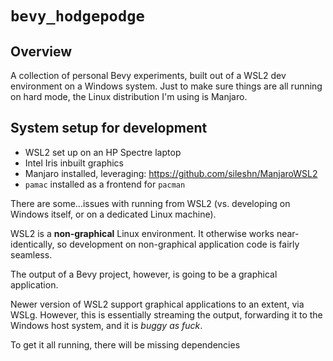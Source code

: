 # `bevy_hodgepodge`

## Overview

A collection of personal Bevy experiments, built out of a WSL2 dev environment
on a Windows system. Just to make sure things are all running on hard mode, the
Linux distribution I'm using is Manjaro.


## System setup for development

- WSL2 set up on an HP Spectre laptop
- Intel Iris inbuilt graphics
- Manjaro installed, leveraging: https://github.com/sileshn/ManjaroWSL2
- `pamac` installed as a frontend for `pacman`


There are some...issues with running from WSL2 (vs. developing on Windows itself,
or on a dedicated Linux machine).

WSL2 is a **non-graphical** Linux environment. It otherwise works near-identically,
so development on non-graphical application code is fairly seamless.

The output of a Bevy project, however, is going to be a graphical application.

Newer version of WSL2 support graphical applications to an extent, via WSLg. 
However, this is essentially streaming the output, forwarding it to the Windows 
host system, and it is *buggy as fuck*.

To get it all running, there will be missing dependencies
